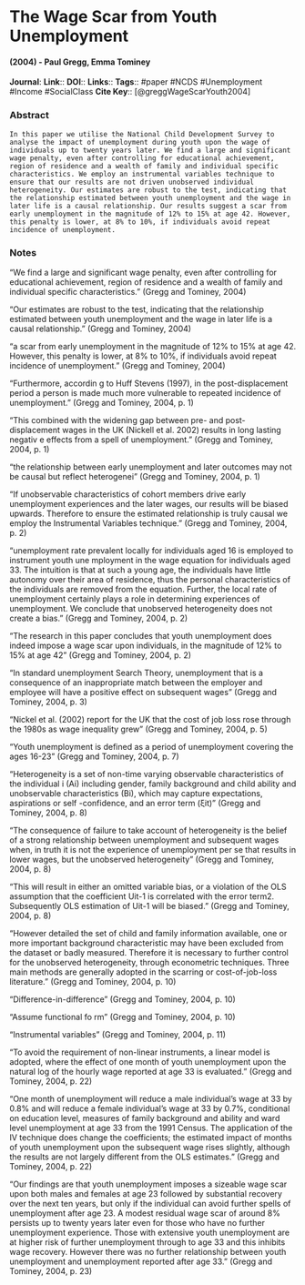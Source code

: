 # The Wage Scar from Youth Unemployment
#### (2004) - Paul Gregg, Emma Tominey
**Journal**: 
**Link**:: 
**DOI**:: 
**Links**:: 
**Tags**:: #paper #NCDS #Unemployment #Income #SocialClass 
**Cite Key**:: [@greggWageScarYouth2004]

### Abstract

```
In this paper we utilise the National Child Development Survey to analyse the impact of unemployment during youth upon the wage of individuals up to twenty years later. We find a large and significant wage penalty, even after controlling for educational achievement, region of residence and a wealth of family and individual specific characteristics. We employ an instrumental variables technique to ensure that our results are not driven unobserved individual heterogeneity. Our estimates are robust to the test, indicating that the relationship estimated between youth unemployment and the wage in later life is a causal relationship. Our results suggest a scar from early unemployment in the magnitude of 12% to 15% at age 42. However, this penalty is lower, at 8% to 10%, if individuals avoid repeat incidence of unemployment.
```

### Notes

“We find a large and significant wage penalty, even after controlling for educational achievement, region of residence and a wealth of family and individual specific characteristics.” (Gregg and Tominey, 2004)

“Our estimates are robust to the test, indicating that the relationship estimated between youth unemployment and the wage in later life is a causal relationship.” (Gregg and Tominey, 2004)

“a scar from early unemployment in the magnitude of 12% to 15% at age 42. However, this penalty is lower, at 8% to 10%, if individuals avoid repeat incidence of unemployment.” (Gregg and Tominey, 2004)

“Furthermore, accordin g to Huff Stevens (1997), in the post-displacement period a person is made much more vulnerable to repeated incidence of unemployment.” (Gregg and Tominey, 2004, p. 1)

“This combined with the widening gap between pre- and post- displacement wages in the UK (Nickell et al. 2002) results in long lasting negativ e effects from a spell of unemployment.” (Gregg and Tominey, 2004, p. 1)

“the relationship between early unemployment and later outcomes may not be causal but reflect heterogenei” (Gregg and Tominey, 2004, p. 1)

“If unobservable characteristics of cohort members drive early unemployment experiences and the later wages, our results will be biased upwards. Therefore to ensure the estimated relationship is truly causal we employ the Instrumental Variables technique.” (Gregg and Tominey, 2004, p. 2)

“unemployment rate prevalent locally for individuals aged 16 is employed to instrument youth une mployment in the wage equation for individuals aged 33. The intuition is that at such a young age, the individuals have little autonomy over their area of residence, thus the personal characteristics of the individuals are removed from the equation. Further, the local rate of unemployment certainly plays a role in determining experiences of unemployment. We conclude that unobserved heterogeneity does not create a bias.” (Gregg and Tominey, 2004, p. 2)

“The research in this paper concludes that youth unemployment does indeed impose a wage scar upon individuals, in the magnitude of 12% to 15% at age 42” (Gregg and Tominey, 2004, p. 2)

“In standard unemployment Search Theory, unemployment that is a consequence of an inappropriate match between the employer and employee will have a positive effect on subsequent wages” (Gregg and Tominey, 2004, p. 3)

“Nickel et al. (2002) report for the UK that the cost of job loss rose through the 1980s as wage inequality grew” (Gregg and Tominey, 2004, p. 5)

“Youth unemployment is defined as a period of unemployment covering the ages 16-23” (Gregg and Tominey, 2004, p. 7)

“Heterogeneity is a set of non-time varying observable characteristics of the individual i (Ai) including gender, family background and child ability and unobservable characteristics (Bi), which may capture expectations, aspirations or self -confidence, and an error term (ξit)” (Gregg and Tominey, 2004, p. 8)

“The consequence of failure to take account of heterogeneity is the belief of a strong relationship between unemployment and subsequent wages when, in truth it is not the experience of unemployment per se that results in lower wages, but the unobserved heterogeneity” (Gregg and Tominey, 2004, p. 8)

“This will result in either an omitted variable bias, or a violation of the OLS assumption that the coefficient Uit-1 is correlated with the error term2. Subsequently OLS estimation of Uit-1 will be biased.” (Gregg and Tominey, 2004, p. 8)

“However detailed the set of child and family information available, one or more important background characteristic may have been excluded from the dataset or badly measured. Therefore it is necessary to further control for the unobserved heterogeneity, through econometric techniques. Three main methods are generally adopted in the scarring or cost-of-job-loss literature.” (Gregg and Tominey, 2004, p. 10)

“Difference-in-difference” (Gregg and Tominey, 2004, p. 10)

“Assume functional fo rm” (Gregg and Tominey, 2004, p. 10)

“Instrumental variables” (Gregg and Tominey, 2004, p. 11)

“To avoid the requirement of non-linear instruments, a linear model is adopted, where the effect of one month of youth unemployment upon the natural log of the hourly wage reported at age 33 is evaluated.” (Gregg and Tominey, 2004, p. 22)

“One month of unemployment will reduce a male individual’s wage at 33 by 0.8% and will reduce a female individual’s wage at 33 by 0.7%, conditional on education level, measures of family background and ability and ward level unemployment at age 33 from the 1991 Census. The application of the IV technique does change the coefficients; the estimated impact of months of youth unemployment upon the subsequent wage rises slightly, although the results are not largely different from the OLS estimates.” (Gregg and Tominey, 2004, p. 22)

“Our findings are that youth unemployment imposes a sizeable wage scar upon both males and females at age 23 followed by substantial recovery over the next ten years, but only if the individual can avoid further spells of unemployment after age 23. A modest residual wage scar of around 8% persists up to twenty years later even for those who have no further unemployment experience. Those with extensive youth unemployment are at higher risk of further unemployment through to age 33 and this inhibits wage recovery. However there was no further relationship between youth unemployment and unemployment reported after age 33.” (Gregg and Tominey, 2004, p. 23)